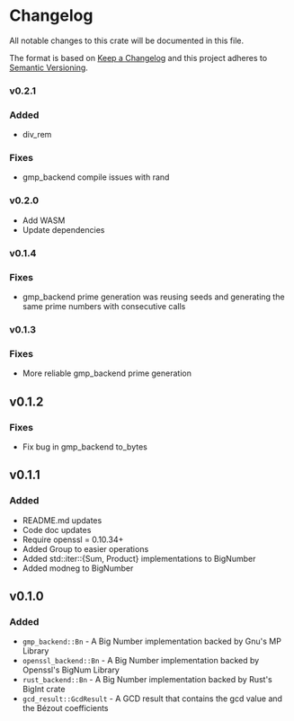 # Changelog

All notable changes to this crate will be documented in this file.

The format is based on [Keep a Changelog](http://keepachangelog.com/en/1.0.0/)
and this project adheres to [Semantic Versioning](https://semver.org/spec/v2.0.0.html).

### v0.2.1

### Added
- div_rem 
  
### Fixes 

- gmp_backend compile issues with rand

### v0.2.0

- Add WASM
- Update dependencies

### v0.1.4

### Fixes

- gmp_backend prime generation was reusing seeds and generating the same prime numbers with consecutive calls

### v0.1.3

### Fixes

- More reliable gmp_backend prime generation

## v0.1.2

### Fixes

- Fix bug in gmp_backend to_bytes

## v0.1.1

### Added

- README.md updates
- Code doc updates
- Require openssl = 0.10.34+
- Added Group to easier operations
- Added std::iter::{Sum, Product} implementations to BigNumber
- Added modneg to BigNumber

## v0.1.0

### Added

- `gmp_backend::Bn` - A Big Number implementation backed by Gnu's MP Library
- `openssl_backend::Bn` - A Big Number implementation backed by Openssl's BigNum Library
- `rust_backend::Bn` - A Big Number implementation backed by Rust's BigInt crate
- `gcd_result::GcdResult` - A GCD result that contains the gcd value and the Bézout coefficients
